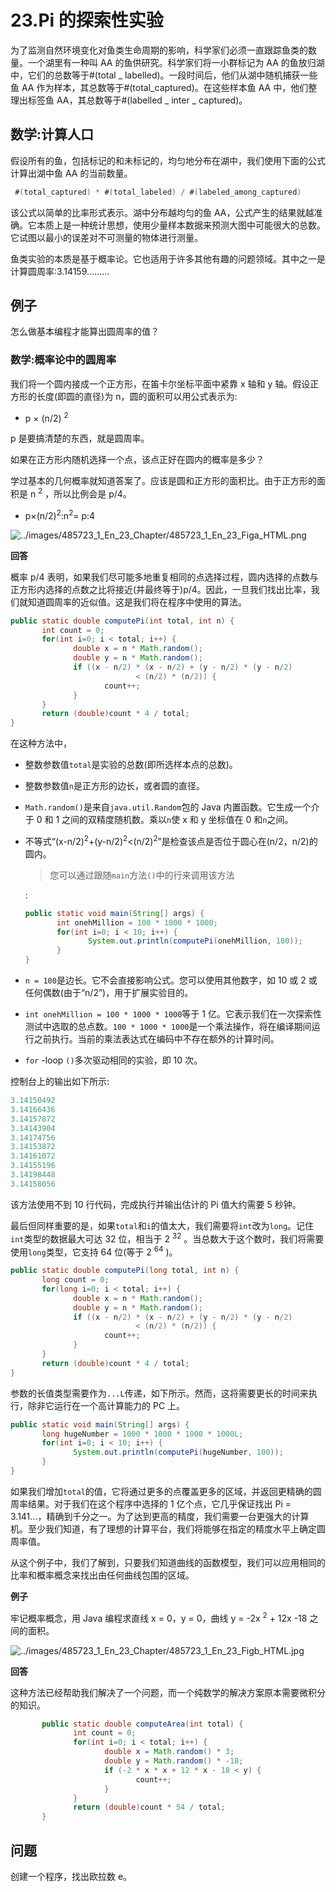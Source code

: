 # 23.Pi 的探索性实验

为了监测自然环境变化对鱼类生命周期的影响，科学家们必须一直跟踪鱼类的数量。一个湖里有一种叫 AA 的鱼供研究。科学家们将一小群标记为 AA 的鱼放归湖中，它们的总数等于#(total _ labelled)。一段时间后，他们从湖中随机捕获一些鱼 AA 作为样本，其总数等于#(total_captured)。在这些样本鱼 AA 中，他们整理出标签鱼 AA，其总数等于#(labelled _ inter _ captured)。

## 数学:计算人口

假设所有的鱼，包括标记的和未标记的，均匀地分布在湖中，我们使用下面的公式计算出湖中鱼 AA 的当前数量。

```java
 #(total_captured) * #(total_labeled) / #(labeled_among_captured)

```

该公式以简单的比率形式表示。湖中分布越均匀的鱼 AA，公式产生的结果就越准确。它本质上是一种统计思想，使用少量样本数据来预测大图中可能很大的总数。它试图以最小的误差对不可测量的物体进行测量。

鱼类实验的本质是基于概率论。它也适用于许多其他有趣的问题领域。其中之一是计算圆周率:3.14159.........

## 例子

怎么做基本编程才能算出圆周率的值？

### 数学:概率论中的圆周率

我们将一个圆内接成一个正方形，在笛卡尔坐标平面中紧靠 x 轴和 y 轴。假设正方形的长度(即圆的直径)为 n，圆的面积可以用公式表示为:

*   p × (n/2) <sup>2</sup>

p 是要搞清楚的东西，就是圆周率。

如果在正方形内随机选择一个点，该点正好在圆内的概率是多少？

学过基本的几何概率就知道答案了。应该是圆和正方形的面积比。由于正方形的面积是 n <sup>2</sup> ，所以比例会是 p/4。

*   p×(n/2)<sup>2</sup>:n<sup>2</sup>= p:4

![../images/485723_1_En_23_Chapter/485723_1_En_23_Figa_HTML.png](../images/485723_1_En_23_Chapter/485723_1_En_23_Figa_HTML.png)

**回答**

概率 p/4 表明，如果我们尽可能多地重复相同的点选择过程，圆内选择的点数与正方形内选择的点数之比将接近(并最终等于)p/4。因此，一旦我们找出比率，我们就知道圆周率的近似值。这是我们将在程序中使用的算法。

```java
public static double computePi(int total, int n) {
       int count = 0;
       for(int i=0; i < total; i++) {
              double x = n * Math.random();
              double y = n * Math.random();
              if ((x - n/2) * (x - n/2) + (y - n/2) * (y - n/2)
                            < (n/2) * (n/2)) {
                     count++;
              }
       }
       return (double)count * 4 / total;
}

```

在这种方法中，

*   整数参数值`total`是实验的总数(即所选样本点的总数)。

*   整数参数值`n`是正方形的边长，或者圆的直径。

*   `Math.random()`是来自`java.util.Random`包的 Java 内置函数。它生成一个介于 0 和 1 之间的双精度随机数。乘以`n`使 x 和 y 坐标值在 0 和`n`之间。

*   不等式“(x-n/2)<sup>2</sup>+(y-n/2)<sup>2</sup><(n/2)<sup>2</sup>”是检查该点是否位于圆心在(n/2，n/2)的圆内。

    > 您可以通过跟随`main`方法`()`中的行来调用该方法

    :

    ```java
    public static void main(String[] args) {
           int onehMillion = 100 * 1000 * 1000;
           for(int i=0; i < 10; i++) {
                  System.out.println(computePi(onehMillion, 100));
           }
    }

    ```

*   `n = 100`是边长。它不会直接影响公式。您可以使用其他数字，如 10 或 2 或任何偶数(由于“n/2”)，用于扩展实验目的。

*   `int onehMillion = 100 * 1000 * 1000`等于 1 亿。它表示我们在一次探索性测试中选取的总点数。`100 * 1000 * 1000`是一个乘法操作，将在编译期间运行之前执行。当前的乘法表达式在编码中不存在额外的计算时间。

*   `for` -loop `()`多次驱动相同的实验，即 10 次。

控制台上的输出如下所示:

```java
3.14150492
3.14166436
3.14157872
3.14143904
3.14174756
3.14153872
3.14161072
3.14155196
3.14198448
3.14158056

```

该方法使用不到 10 行代码，完成执行并输出估计的 Pi 值大约需要 5 秒钟。

最后但同样重要的是，如果`total`和`i`的值太大，我们需要将`int`改为`long`。记住`int`类型的数据最大可达 32 位，相当于 2 <sup>32</sup> 。当总数大于这个数时，我们将需要使用`long`类型，它支持 64 位(等于 2 <sup>64</sup> )。

```java
public static double computePi(long total, int n) {
       long count = 0;
       for(long i=0; i < total; i++) {
              double x = n * Math.random();
              double y = n * Math.random();
              if ((x - n/2) * (x - n/2) + (y - n/2) * (y - n/2)
                            < (n/2) * (n/2)) {
                     count++;
              }
       }
       return (double)count * 4 / total;
}

```

参数的长值类型需要作为`...L`传递，如下所示。然而，这将需要更长的时间来执行，除非它运行在一个高计算能力的 PC 上。

```java
public static void main(String[] args) {
       long hugeNumber = 1000 * 1000 * 1000 * 1000L;
       for(int i=0; i < 10; i++) {
              System.out.println(computePi(hugeNumber, 100));
       }
}

```

如果我们增加`total`的值，它将通过更多的点覆盖更多的区域，并返回更精确的圆周率结果。对于我们在这个程序中选择的 1 亿个点，它几乎保证找出 Pi = 3.141...，精确到千分之一。为了达到更高的精度，我们需要一台更强大的计算机。至少我们知道，有了理想的计算平台，我们将能够在指定的精度水平上确定圆周率值。

从这个例子中，我们了解到，只要我们知道曲线的函数模型，我们可以应用相同的比率和概率概念来找出由任何曲线包围的区域。

**例子**

牢记概率概念，用 Java 编程求直线 x = 0，y = 0，曲线 y = -2x <sup>2</sup> + 12x -18 之间的面积。

![../images/485723_1_En_23_Chapter/485723_1_En_23_Figb_HTML.jpg](../images/485723_1_En_23_Chapter/485723_1_En_23_Figb_HTML.jpg)

**回答**

这种方法已经帮助我们解决了一个问题，而一个纯数学的解决方案原本需要微积分的知识。

```java
       public static double computeArea(int total) {
              int count = 0;
              for(int i=0; i < total; i++) {
                     double x = Math.random() * 3;
                     double y = Math.random() * -18;
                     if (-2 * x * x + 12 * x - 18 < y) {
                            count++;
                     }
              }
              return (double)count * 54 / total;
       }

```

## 问题

创建一个程序，找出欧拉数 e。
